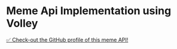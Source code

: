 # Meme Api Implementation using Volley

[✅ Check-out the GitHub profile of this meme API!](https://github.com/D3vd/Meme_Api)
